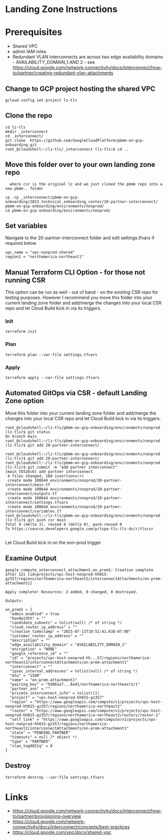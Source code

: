 # Landing Zone Instructions

# Prerequisites
- Shared VPC
- admin IAM roles
- Redundant VLAN interconnects are across two edge availability domains - AVAILABILITY_DOMAIN_1 AND 2 - see https://cloud.google.com/network-connectivity/docs/interconnect/how-to/partner/creating-redundant-vlan-attachments

## Change to GCP project hosting the shared VPC
```
gcloud config set project lz-tls
```
## Clone the repo
```
cd lz-tls
mkdir _interconnect
cd _interconnect/
git clone  https://github.com/GoogleCloudPlatform/pbmm-on-gcp-onboarding.git
root_@cloudshell:~/lz-tls/_interconnect (lz-tls)$ cd ..
```

## Move this folder over to your own landing zone repo

```
  where csr is the original lz and we just cloned the pbmm repo into a new pbmm.. folder

cp -rp _interconnect/pbmm-on-gcp-onboarding/2023_technical_onboarding_center/20-partner-interconnect/ pbmm-on-gcp-onboarding/environments/nonprod/
cd pbmm-on-gcp-onboarding/environments/nonprod/
```

## Set variables
Navigate to the 20-partner-interconnect folder and edit settings.tfvars if required below 

```
vpc_name = "vpc-nonprod-shared"
region1 = "northamerica-northeast1"
```


## Manual Terraform CLI Option - for those not running CSR
This option can be run as well - out of band - on the existing CSR repo for testing purposes.  However I recommend you move this folder into your current landing zone folder and add/merge the changes into your local CSR repo and let Cloud Build kick in via its triggers.

### Init
```
terraform init
```

### Plan
```
terraform plan --var-file settings.tfvars
```

### Apply

``
terraform apply --var-file settings.tfvars
``


## Automated GitOps via CSR - default Landing Zone option
Move this folder into your current landing zone folder and add/merge the changes into your local CSR repo and let Cloud Build kick in via its triggers.

```
root_@cloudshell:~/lz-tls/pbmm-on-gcp-onboarding/environments/nonprod (lz-tls)$ git status
On branch main
root_@cloudshell:~/lz-tls/pbmm-on-gcp-onboarding/environments/nonprod (lz-tls)$ git add 20-partner-interconnect/

root_@cloudshell:~/lz-tls/pbmm-on-gcp-onboarding/environments/nonprod (lz-tls)$ git add 20-partner-interconnect/
root_@cloudshell:~/lz-tls/pbmm-on-gcp-onboarding/environments/nonprod (lz-tls)$ git commit -m "add partner interconnect"
[main 55526c6] add partner interconnect
 4 files changed, 160 insertions(+)
 create mode 100644 environments/nonprod/20-partner-interconnect/main.tf
 create mode 100644 environments/nonprod/20-partner-interconnect/outputs.tf
 create mode 100644 environments/nonprod/20-partner-interconnect/settings.tfvars
 create mode 100644 environments/nonprod/20-partner-interconnect/variables.tf
root_@cloudshell:~/lz-tls/pbmm-on-gcp-onboarding/environments/nonprod (lz-tls)$ git push csr main
Total 9 (delta 3), reused 0 (delta 0), pack-reused 0
To https://source.developers.google.com/p/tspe-tls-tls-dv/r/tlscsr
  
```
Let Cloud Build kick in on the non-prod trigger

## Examine Output

```
google_compute_interconnect_attachment.on_prem1: Creation complete after 12s [id=projects/vpc-host-nonprod-hh015-gz357/regions/northamerica-northeast2/interconnectAttachments/on-prem-attachment1]

Apply complete! Resources: 2 added, 0 changed, 0 destroyed.

Outputs:

on_prem1 = {
  "admin_enabled" = true
  "bandwidth" = ""
  "candidate_subnets" = tolist(null) /* of string */
  "cloud_router_ip_address" = ""
  "creation_timestamp" = "2023-07-11T10:52:41.638-07:00"
  "customer_router_ip_address" = ""
  "description" = ""
  "edge_availability_domain" = "AVAILABILITY_DOMAIN_1"
  "encryption" = "NONE"
  "google_reference_id" = ""
  "id" = "projects/vpc-host-nonprod-hh...57/regions/northamerica-northeast2/interconnectAttachments/on-prem-attachment1"
  "interconnect" = ""
  "ipsec_internal_addresses" = tolist(null) /* of string */
  "mtu" = "1500"
  "name" = "on-prem-attachment1"
  "pairing_key" = "93061e7...8a41/northamerica-northeast2/1"
  "partner_asn" = ""
  "private_interconnect_info" = tolist([])
  "project" = "vpc-host-nonprod-hh015-gz357"
  "region" = "https://www.googleapis.com/compute/v1/projects/vpc-host-nonprod-hh015-gz357/regions/northamerica-northeast2"
  "router" = "https://www.googleapis.com/compute/v1/projects/vpc-host-nonprod-hh015-gz357/regions/northamerica-northeast2/routers/router-1"
  "self_link" = "https://www.googleapis.com/compute/v1/projects/vpc-host-nonprod-hh015-gz357/regions/northamerica-northeast2/interconnectAttachments/on-prem-attachment1"
  "state" = "PENDING_PARTNER"
  "timeouts" = null /* object */
  "type" = "PARTNER"
  "vlan_tag8021q" = 0
}
```
## Destroy

```
terraform destroy --var-file settings.tfvars
```

# Links
- https://cloud.google.com/network-connectivity/docs/interconnect/how-to/partner/provisioning-overview
- https://cloud.google.com/network-connectivity/docs/interconnect/concepts/best-practices
- https://cloud.google.com/vpc/docs/shared-vpc
